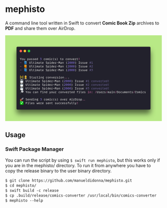 # mephisto

A command line tool written in Swift to convert **Comic Book Zip** archives to **PDF** and share them over AirDrop.

<img src="art/usage-example.png?raw=true">

## Usage
### Swift Package Manager
You can run the script by using `$ swift run mephisto`, but this works only if you are in the mephisto/ directory. To run it from anywhere you have to copy the release binary to the user binary directory.
```
$ git clone https://github.com/manueldidonna/mephisto.git
$ cd mephisto/
$ swift build -c release
$ cp .build/release/comics-converter /usr/local/bin/comics-converter
$ mephisto --help
```
